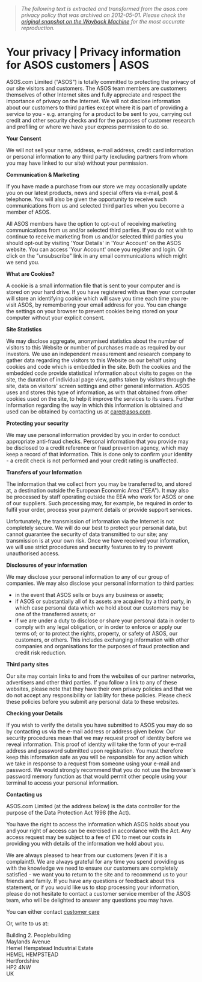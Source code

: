 > *The following text is extracted and transformed from the asos.com privacy policy that was archived on 2012-05-01. Please check the [original snapshot on the Wayback Machine](https://web.archive.org/web/20120501215927id_/http%3A//www.asos.com/infopages/pgeprivacy.aspx) for the most accurate reproduction.*

# Your privacy | Privacy information for ASOS customers | ASOS

ASOS.com Limited ("ASOS") is totally committed to protecting the privacy of our site visitors and customers. The ASOS team members are customers themselves of other Internet sites and fully appreciate and respect the importance of privacy on the Internet. We will not disclose information about our customers to third parties except where it is part of providing a service to you - e.g. arranging for a product to be sent to you, carrying out credit and other security checks and for the purposes of customer research and profiling or where we have your express permission to do so. 

**Your Consent**

We will not sell your name, address, e-mail address, credit card information or personal information to any third party (excluding partners from whom you may have linked to our site) without your permission. 

**Communication & Marketing**

If you have made a purchase from our store we may occasionally update you on our latest products, news and special offers via e-mail, post & telephone. You will also be given the opportunity to receive such communications from us and selected third parties when you become a member of ASOS. 

All ASOS members have the option to opt-out of receiving marketing communications from us and/or selected third parties. If you do not wish to continue to receive marketing from us and/or selected third parties you should opt-out by visiting 'Your Details' in 'Your Account' on the ASOS website. You can access 'Your Account' once you register and login. Or click on the "unsubscribe" link in any email communications which might we send you. 

**What are Cookies?**

A cookie is a small information file that is sent to your computer and is stored on your hard drive. If you have registered with us then your computer will store an identifying cookie which will save you time each time you re-visit ASOS, by remembering your email address for you. You can change the settings on your browser to prevent cookies being stored on your computer without your explicit consent. 

**Site Statistics**

We may disclose aggregate, anonymised statistics about the number of visitors to this Website or number of purchases made as required by our investors. We use an independent measurement and research company to gather data regarding the visitors to this Website on our behalf using cookies and code which is embedded in the site. Both the cookies and the embedded code provide statistical information about visits to pages on the site, the duration of individual page view, paths taken by visitors through the site, data on visitors' screen settings and other general information. ASOS uses and stores this type of information, as with that obtained from other cookies used on the site, to help it improve the services to its users. Further information regarding the way in which this information is obtained and used can be obtained by contacting us at [care@asos.com](mailto:care@asos.com "Email customer care"). 

**Protecting your security**

We may use personal information provided by you in order to conduct appropriate anti-fraud checks. Personal information that you provide may be disclosed to a credit reference or fraud prevention agency, which may keep a record of that information. This is done only to confirm your identity - a credit check is not performed and your credit rating is unaffected.

**Transfers of your Information**

The information that we collect from you may be transferred to, and stored at, a destination outside the European Economic Area ("EEA"). It may also be processed by staff operating outside the EEA who work for ASOS or one of our suppliers. Such processing may, for example, be required in order to fulfil your order, process your payment details or provide support services. 

Unfortunately, the transmission of information via the Internet is not completely secure. We will do our best to protect your personal data, but cannot guarantee the security of data transmitted to our site; any transmission is at your own risk. Once we have received your information, we will use strict procedures and security features to try to prevent unauthorised access. 

**Disclosures of your information**

We may disclose your personal information to any of our group of companies. We may also disclose your personal information to third parties: 

  * in the event that ASOS sells or buys any business or assets; 
  * if ASOS or substantially all of its assets are acquired by a third party, in which case personal data which we hold about our customers may be one of the transferred assets; or 
  * if we are under a duty to disclose or share your personal data in order to comply with any legal obligation, or in order to enforce or apply our terms of; or to protect the rights, property, or safety of ASOS, our customers, or others. This includes exchanging information with other companies and organisations for the purposes of fraud protection and credit risk reduction. 



**Third party sites**

Our site may contain links to and from the websites of our partner networks, advertisers and other third parties. If you follow a link to any of these websites, please note that they have their own privacy policies and that we do not accept any responsibility or liability for these policies. Please check these policies before you submit any personal data to these websites. 

**Checking your Details**

If you wish to verify the details you have submitted to ASOS you may do so by contacting us via the e-mail address or address given below. Our security procedures mean that we may request proof of identity before we reveal information. This proof of identity will take the form of your e-mail address and password submitted upon registration. You must therefore keep this information safe as you will be responsible for any action which we take in response to a request from someone using your e-mail and password. We would strongly recommend that you do not use the browser's password memory function as that would permit other people using your terminal to access your personal information. 

**Contacting us**

ASOS.com Limited (at the address below) is the data controller for the purpose of the Data Protection Act 1998 (the Act). 

You have the right to access the information which ASOS holds about you and your right of access can be exercised in accordance with the Act. Any access request may be subject to a fee of £10 to meet our costs in providing you with details of the information we hold about you. 

We are always pleased to hear from our customers (even if it is a complaint!). We are always grateful for any time you spend providing us with the knowledge we need to ensure our customers are completely satisfied - we want you to return to the site and to recommend us to your friends and family. If you have any questions or feedback about this statement, or if you would like us to stop processing your information, please do not hesitate to contact a customer service member of the ASOS team, who will be delighted to answer any questions you may have. 

You can either contact [customer care](https://web.archive.org/infopages/pgecontactcare.aspx "Customer Care page")

Or, write to us at:

Building 2. Peoplebuilding  
Maylands Avenue  
Hemel Hempstead Industrial Estate  
HEMEL HEMPSTEAD  
Hertfordshire  
HP2 4NW  
UK  

